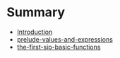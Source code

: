 # Summary

* [Introduction](README.md)
* [prelude-values-and-expressions](prelude-values-and-expressions.md)
* [the-first-sip-basic-functions](data/the-first-sip-basic-functions.md)

